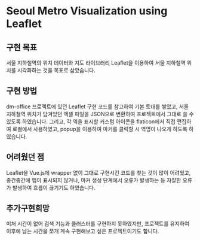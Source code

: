 # Seoul Metro Visualization using Leaflet

## 구현 목표

서울 지하철역의 위치 데이터와 지도 라이브러리 Leaflet을 이용하여
서울 지하철역 위치를 시각화하는 것을 목표로 삼았습니다.

## 구현 방법

dm-office 프로젝트에 있던 Leaflet 구현 코드를 참고하여 기본 토대를
쌓았고, 서울 지하철역 위치가 담겨있던 엑셀 파일을 JSON으로 변환하여
프로젝트에서 그대로 쓸 수 있도록 하였습니다. 그리고, 각 역을 표시할
커스텀 아이콘을 flaticon에서 직접 편집하여 로컬에서 사용하였고,
popup을 이용하여 마커를 클릭할 시 역명이 나오게 하도록 하였습니다.

## 어려웠던 점

Leaflet을 Vue.js에 wrapper 없이 그대로 구현시킨 코드를 찾는 것이
많이 어려웠고, 중간중간에 맵이 표시되지 않거나, 마커 생성 단계에서
오류가 발생하는 등 자잘한 오류가 발생하여 흐름이 끊기기도 하였습니다.

## 추가구현희망

미처 시간이 없어 검색 기능과 클러스터를 구현하지 못하였지만, 프로젝트를
유지하여 이후에 남는 시간을 쪼개 계속 구현해보고 싶은 프로젝트이기도 합니다.
